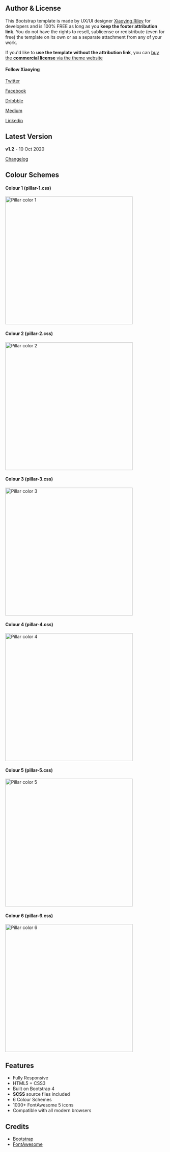 
## Author & License

This Bootstrap template is made by UX/UI designer [Xiaoying Riley](https://twitter.com/3rdwave_themes) for developers and is 100% FREE as long as you **keep the footer attribution link**. You do not have the rights to resell, sublicense or redistribute (even for free) the template on its own or as a separate attachment from any of your work.


If you'd like to **use the template without the attribution link**, you can [buy the **commercial license** via the theme website](https://themes.3rdwavemedia.com/bootstrap-templates/all/free-bootstrap4-resume-cv-template-for-developers-pillar/)


#### Follow Xiaoying

[Twitter](https://twitter.com/3rdwave_themes)

[Facebook](https://www.facebook.com/3rdwavethemes/)

[Dribbble](https://dribbble.com/Xiaoying)

[Medium](https://medium.com/@3rdwave_themes)

[Linkedin](https://uk.linkedin.com/in/xiaoying)


## Latest Version
**v1.2** - 10 Oct 2020

[Changelog](https://themes.3rdwavemedia.com/bootstrap-templates/all/free-bootstrap4-resume-cv-template-for-developers-pillar/?target=changelog)

## Colour Schemes

#### Colour 1 (pillar-1.css)
<img src="https://themes.3rdwavemedia.com/wp-content/uploads/2018/07/pillar-theme-1.jpg" width="400" alt="Pillar color 1" />

#### Colour 2 (pillar-2.css)
<img src="https://themes.3rdwavemedia.com/wp-content/uploads/2018/07/pillar-theme-2.jpg" width="400" alt="Pillar color 2" />

#### Colour 3 (pillar-3.css)
<img src="https://themes.3rdwavemedia.com/wp-content/uploads/2018/07/pillar-theme-3.jpg" width="400" alt="Pillar color 3" />

#### Colour 4 (pillar-4.css)
<img src="https://themes.3rdwavemedia.com/wp-content/uploads/2018/07/pillar-theme-4.jpg" width="400" alt="Pillar color 4" />

#### Colour 5 (pillar-5.css)
<img src="https://themes.3rdwavemedia.com/wp-content/uploads/2018/07/pillar-theme-5.jpg" width="400" alt="Pillar color 5" />

#### Colour 6 (pillar-6.css)
<img src="https://themes.3rdwavemedia.com/wp-content/uploads/2018/07/pillar-theme-6.jpg" width="400" alt="Pillar color 6" />

## Features

-  Fully Responsive
-  HTML5 + CSS3
-  Built on Bootstrap 4
-  **SCSS** source files included
-  6 Colour Schemes
-  1000+ FontAwesome 5 icons
-  Compatible with all modern browsers

## Credits
- [Bootstrap](http://getbootstrap.com/)
- [FontAwesome](http://fortawesome.github.io/Font-Awesome/)
